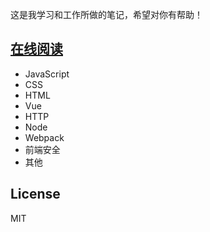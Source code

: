 这是我学习和工作所做的笔记，希望对你有帮助！
## [在线阅读](https://badlym.github.io/articles-front/)
* JavaScript
* CSS
* HTML
* Vue
* HTTP
* Node
* Webpack
* 前端安全
* 其他
## License
MIT

